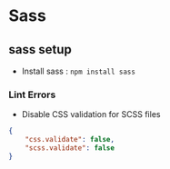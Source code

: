 # Sass

## sass setup

- Install sass : `npm install sass`

### Lint Errors

- Disable CSS validation for SCSS files

```json settingd.json
{
	"css.validate": false,
	"scss.validate": false
}
```
